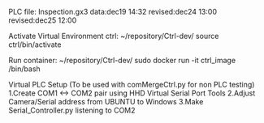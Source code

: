 PLC file: Inspection.gx3
data:dec19 14:32
revised:dec24 13:00
revised:dec25 12:00

Activate Virtual Environment ctrl: 
~/repository/Ctrl-dev/ source ctrl/bin/activate

Run container:
~/repository/Ctrl-dev/ sudo docker run -it ctrl_image /bin/bash

Virtual PLC Setup (To be used with comMergeCtrl.py for non PLC testing)
1.Create COM1 <-> COM2 pair using HHD Virtual Serial Port Tools
2.Adjust Camera/Serial address from UBUNTU to Windows
3.Make Serial_Controller.py listening to COM2 
